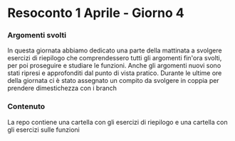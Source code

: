 <h1 align="left"> Resoconto 1 Aprile - Giorno 4</h1>

###

<h3 align="left"> Argomenti svolti</h3>
<p align="left"> In questa giornata abbiamo dedicato una parte della mattinata a svolgere esercizi di riepilogo che comprendessero tutti gli argomenti fin'ora svolti, per poi proseguire e studiare le funzioni. Anche gli argomenti nuovi sono stati ripresi e approfonditi dal punto di vista pratico. Durante le ultime ore della giornata ci è stato assegnato un compito da svolgere in coppia per prendere dimestichezza con i branch </p>

###

<h3 align="left"> Contenuto </h3>
<p align="left"> La repo contiene una cartella con gli esercizi di riepilogo e una cartella con gli esercizi sulle funzioni</p>

